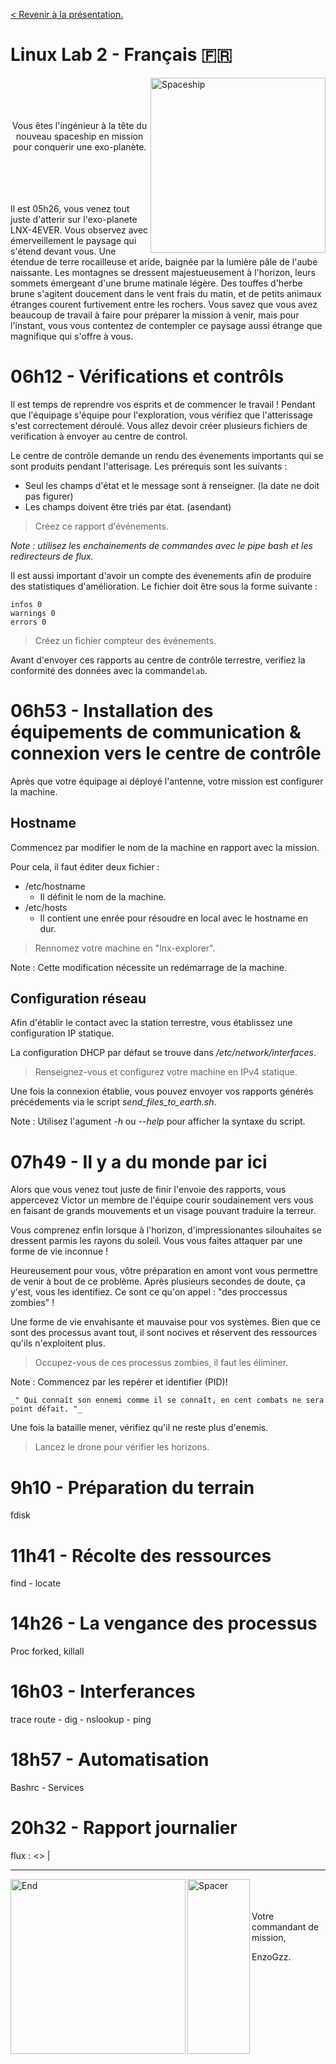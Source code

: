 ﻿[< Revenir à la présentation.](/README.md)
# Linux Lab 2 - Français 🇫🇷 

<img align="right" alt="Spaceship" src="/assets/end.png" width="280px"/>

<br/>
<br/>
<br/>
<br/>
<div align="center">
Vous êtes l'ingénieur à la tête du nouveau spaceship en mission pour conquerir une exo-planète. 
</div>
<br/>
<br/>
<br/>
<br/>

Il est 05h26, vous venez tout juste d'atterir sur l'exo-planete LNX-4EVER. Vous observez avec émerveillement le paysage qui s'étend devant vous. Une étendue de terre rocailleuse et aride, baignée par la lumière pâle de l'aube naissante. Les montagnes se dressent majestueusement à l'horizon, leurs sommets émergeant d'une brume matinale légère. Des touffes d'herbe brune s'agitent doucement dans le vent frais du matin, et de petits animaux étranges courent furtivement entre les rochers. Vous savez que vous avez beaucoup de travail à faire pour préparer la mission à venir, mais pour l'instant, vous vous contentez de contempler ce paysage aussi étrange que magnifique qui s'offre à vous. 

# 06h12 - Vérifications et contrôls

Il est temps de reprendre vos esprits et de commencer le travail ! Pendant que l'équipage s'équipe pour l'exploration, vous vérifiez que l'atterissage s'est correctement déroulé.
Vous allez devoir créer plusieurs fichiers de verification à envoyer au centre de control.

Le centre de contrôle demande un rendu des évenements importants qui se sont produits pendant l'atterisage.
Les prérequis sont les suivants :
- Seul les champs d'état et le message sont à renseigner. (la date ne doit pas figurer)
- Les champs doivent être triés par état. (asendant)
> Créez ce rapport d'événements.

_Note : utilisez les enchainements de commandes avec le pipe bash et les redirecteurs de flux._

Il est aussi important d'avoir un compte des évenements afin de produire des statistiques d'amélioration.
Le fichier doit être sous la forme suivante :
```
infos 0
warnings 0
errors 0
```
> Créez un fichier compteur des événements.

Avant d'envoyer ces rapports au centre de contrôle terrestre, verifiez la conformité des données avec la commande``lab``.

# 06h53 - Installation des équipements de communication & connexion vers le centre de contrôle

Après que votre équipage ai déployé l'antenne, votre mission est configurer la machine.

## Hostname

Commencez par modifier le nom de la machine en rapport avec la mission.

Pour cela, il faut éditer deux fichier :
- /etc/hostname
    - Il définit le nom de la machine.
- /etc/hosts
    - Il contient une enrée pour résoudre en local avec le hostname en dur.

> Rennomez votre machine en "lnx-explorer".

Note : Cette modification nécessite un redémarrage de la machine.

## Configuration réseau

Afin d'établir le contact avec la station terrestre, vous établissez une configuration IP statique.

La configuration DHCP par défaut se trouve dans _/etc/network/interfaces_.

> Renseignez-vous et configurez votre machine en IPv4 statique.

Une fois la connexion établie, vous pouvez envoyer vos rapports générés précédements via le script _send\_files\_to\_earth.sh_.

Note : Utilisez l'agument _-h_ ou _--help_ pour afficher la syntaxe du script.

# 07h49 - Il y a du monde par ici

Alors que vous venez tout juste de finir l'envoie des rapports, vous appercevez Victor un membre de l'équipe courir soudainement vers vous en faisant de grands mouvements et un visage pouvant traduire la terreur.

Vous comprenez enfin lorsque à l'horizon, d'impressionantes silouhaites se dressent parmis les rayons du soleil. Vous vous faites attaquer par une forme de vie inconnue !

Heureusement pour vous, vôtre préparation en amont vont vous permettre de venir à bout de ce problème. Après plusieurs secondes de doute, ça y'est, vous les identifiez. Ce sont ce qu'on appel : "des proccessus zombies" !

Une forme de vie envahisante et mauvaise pour vos systèmes. Bien que ce sont des processus avant tout, il sont nocives et réservent des ressources qu'ils n'exploitent plus.

> Occupez-vous de ces processus zombies, il faut les éliminer.

Note : Commencez par les repérer et identifier (PID)! 
    
    _" Qui connaît son ennemi comme il se connaît, en cent combats ne sera point défait. "_

Une fois la bataille mener, vérifiez qu'il ne reste plus d'enemis.

> Lancez le drone pour vérifier les horizons.

# 9h10 - Préparation du terrain

fdisk

# 11h41 - Récolte des ressources

find - locate

# 14h26 - La vengance des processus

Proc forked, killall

# 16h03 - Interferances

trace route - dig - nslookup - ping

# 18h57 - Automatisation 

Bashrc - Services

# 20h32 - Rapport journalier

flux : <> |

---

<img align="left" alt="End" src="/assets/end.png" width="280px"/> 
<img align="left" alt="Spacer" src="/assets/spacer.png" width="100px" height="280px"/>  

<br/>
<br/>
<br/>
Votre commandant de mission,

EnzoGzz.


